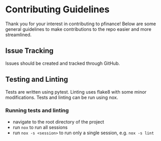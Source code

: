 # Contributing Guidelines
Thank you for your interest in contributing to pfinance! Below are some general guidelines to make contributions to the repo easier and more streamlined.

## Issue Tracking
Issues should be created and tracked through GitHub.

## Testing and Linting
Tests are written using pytest. Linting uses flake8 with some minor modifications. Tests and linting can be run using nox.

### Running tests and linting
- navigate to the root directory of the project
- run `nox` to run all sessions
- run `nox -s <session>` to run only a single session, e.g. `nox -s lint`
